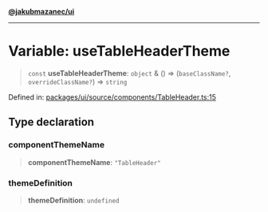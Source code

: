 [**@jakubmazanec/ui**](../README.md)

---

# Variable: useTableHeaderTheme

> `const` **useTableHeaderTheme**: `object` & () => (`baseClassName?`, `overrideClassName?`) =>
> `string`

Defined in:
[packages/ui/source/components/TableHeader.ts:15](https://github.com/jakubmazanec/tools/blob/a1a5edf56256b0aa4e209cc73bc7a07f5d7fc236/packages/ui/source/components/TableHeader.ts#L15)

## Type declaration

### componentThemeName

> **componentThemeName**: `"TableHeader"`

### themeDefinition

> **themeDefinition**: `undefined`
